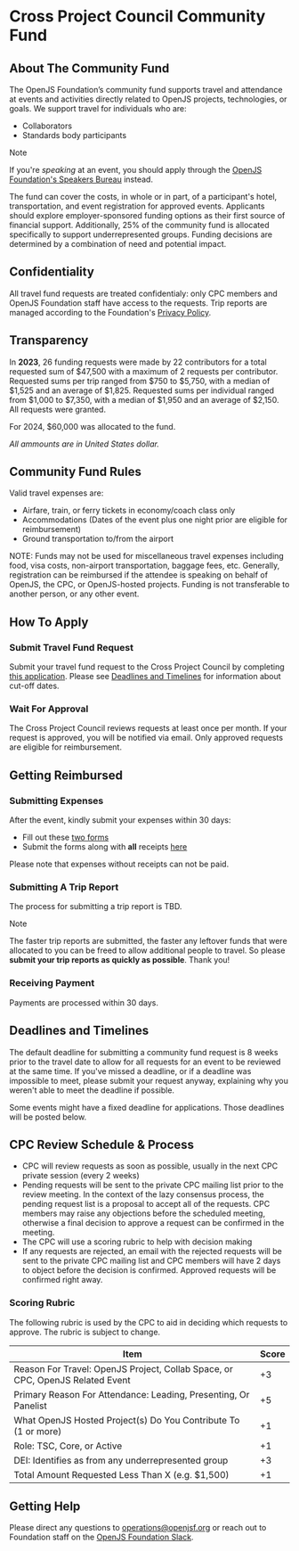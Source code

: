 # Cross Project Council Community Fund

## About The Community Fund

The OpenJS Foundation’s community fund supports travel and attendance at events and activities directly related to OpenJS projects, technologies, or goals. We support travel for individuals who are:

* Collaborators
* Standards body participants

> [!Note]
> If you're _speaking_ at an event, you should apply through the [OpenJS Foundation's Speakers Bureau](https://openjsf.org/events#:~:text=Speakers%20Bureau) instead.

The fund can cover the costs, in whole or in part, of a participant's hotel, transportation, and event registration for approved events.
Applicants should explore employer-sponsored funding options as their first source of financial support.
Additionally, 25% of the community fund is allocated specifically to support underrepresented groups.
Funding decisions are determined by a combination of need and potential impact.

## Confidentiality

All travel fund requests are treated confidentialy: only CPC members and OpenJS Foundation staff have access to the requests. Trip reports are managed according to the Foundation's [Privacy Policy](https://privacy-policy.openjsf.org/).

## Transparency

In **2023**, 26 funding requests were made by 22 contributors for a total requested sum of $47,500 with a maximum of 2 requests per contributor.
Requested sums per trip ranged from $750 to $5,750, with a median of $1,525 and an average of $1,825.
Requested sums per individual ranged from $1,000 to $7,350, with a median of $1,950 and an average of $2,150.
All requests were granted.

For 2024, $60,000 was allocated to the fund.

_All ammounts are in United States dollar._

## Community Fund Rules

Valid travel expenses are:

* Airfare, train, or ferry tickets in economy/coach class only
* Accommodations (Dates of the event plus one night prior are eligible for reimbursement)
* Ground transportation to/from the airport

NOTE: Funds may not be used for miscellaneous travel expenses including food, visa costs, non-airport transportation, baggage fees, etc.
Generally, registration can be reimbursed if the attendee is speaking on behalf of OpenJS, the CPC, or OpenJS-hosted projects.
Funding is not transferable to another person, or any other event. 


## How To Apply

### Submit Travel Fund Request

Submit your travel fund request to the Cross Project Council by completing [this application](https://forms.gle/QDt3iqoXXB5Ycovz8).
Please see [Deadlines and Timelines](#deadlines-and-timelines) for information about cut-off dates. 

### Wait For Approval

The Cross Project Council reviews requests at least once per month. If your request is approved, you will be notified via email. Only approved requests are eligible for reimbursement. 

## Getting Reimbursed

### Submitting Expenses

After the event, kindly submit your expenses within 30 days:

* Fill out these [two forms](https://drive.google.com/drive/folders/1E-dTuqnIWpZN2NP-1ioAWzK_W2zSwa_P?usp=share_link)
* Submit the forms along with **all** receipts [here](https://form.asana.com/?k=S6lGzAjHv2uv7M8llnhO_w&d=9283783873717)

Please note that expenses without receipts can not be paid.

### Submitting A Trip Report

The process for submitting a trip report is TBD.
<!-- Provide a trip report by filling out the following form. Preferably, also provide pictures and video of the 
event for use on social media. -->

> [!Note]
> The faster trip reports are submitted, the faster any leftover funds that were allocated to you can be freed to allow additional people to travel. So please **submit your trip reports as quickly as possible**. Thank you! 

### Receiving Payment

Payments are processed within 30 days.

## Deadlines and Timelines 

The default deadline for submitting a community fund request is 8 weeks prior to the travel date to allow for all requests for an event to be reviewed at the same time. If you've missed a deadline, or if a deadline was impossible to meet, please submit your request anyway, explaining why you weren't able to meet the deadline if possible.

Some events might have a fixed deadline for applications. Those deadlines will be posted below.

## CPC Review Schedule & Process 

- CPC will review requests as soon as possible, usually in the next CPC private session (every 2 weeks)
- Pending requests will be sent to the private CPC mailing list prior to the review meeting.
  In the context of the lazy consensus process, the pending request list is a proposal to accept
  all of the requests. CPC members may raise any objections before the scheduled meeting,
  otherwise a final decision to approve a request can be confirmed in the meeting.
- The CPC will use a scoring rubric to help with decision making
- If any requests are rejected, an email with the rejected requests will be sent to the private
  CPC mailing list and CPC members will have 2 days to object before the decision is confirmed.
  Approved requests will be confirmed right away.

### Scoring Rubric

The following rubric is used by the CPC to aid in deciding which requests to approve. The rubric is subject to change. 

Item | Score
-- | --
Reason For Travel: OpenJS Project, Collab Space, or CPC, OpenJS Related Event | +3
Primary Reason For Attendance: Leading, Presenting, Or Panelist | +5
What OpenJS Hosted Project(s) Do You Contribute To (1 or more) | +1
Role: TSC, Core, or Active | +1
DEI: Identifies as from any underrepresented group | +3
Total Amount Requested Less Than X (e.g. $1,500) | +1


## Getting Help

Please direct any questions to operations@openjsf.org or reach out to Foundation staff on the [OpenJS Foundation Slack]([url](https://openjs-foundation.slack.com/archives/C01AM9J51J8)https://openjs-foundation.slack.com/archives/C01AM9J51J8).


